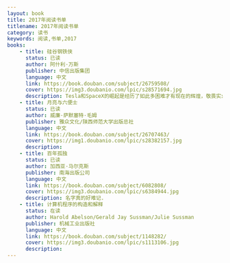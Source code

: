 ```yaml
---
layout: book
title: 2017年阅读书单
titlename: 2017年阅读书单
category: 读书
keywords: 阅读,书单,2017
books:
    - title: 硅谷钢铁侠
      status: 已读
      author: 阿什利·万斯
      publisher: 中信出版集团
      language: 中文
      link: https://book.douban.com/subject/26759508/
      cover: https://img3.doubanio.com/lpic/s28571694.jpg
      description: Tesla和SpaceX的崛起是经历了如此多困难才有现在的辉煌，敬畏实业家，想买Tesla.
    - title: 月亮与六便士
      status: 已读
      author: 威廉·萨默塞特·毛姆
      publisher: 雅众文化/陕西师范大学出版总社
      language: 中文
      link: https://book.douban.com/subject/26707463/
      cover: https://img1.doubanio.com/lpic/s28382157.jpg
      description:
    - title: 百年孤独
      status: 已读
      author: 加西亚·马尔克斯
      publisher: 南海出版公司
      language: 中文
      link: https://book.douban.com/subject/6082808/
      cover: https://img3.doubanio.com/lpic/s6384944.jpg
      description: 名字真的好难记.
    - title: 计算机程序的构造和解释
      status: 在读
      author: Harold Abelson/Gerald Jay Sussman/Julie Sussman
      publisher: 机械工业出版社
      language: 中文
      link: https://book.douban.com/subject/1148282/
      cover: https://img3.doubanio.com/lpic/s1113106.jpg
      description:
---
```





     
  
